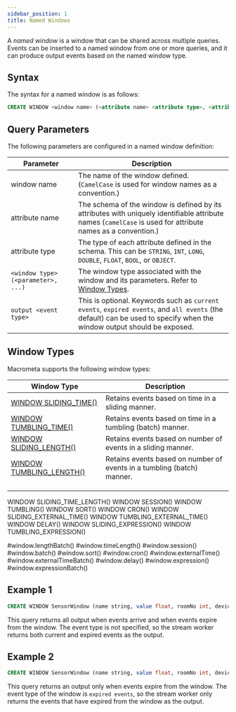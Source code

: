 ```yaml
---
sidebar_position: 1
title: Named Windows
---
```


A _named window_ is a window that can be shared across multiple queries. Events can be inserted to a named window from one or more queries, and it can produce output events based on the named window type.

## Syntax

The syntax for a named window is as follows:

```sql
CREATE WINDOW <window name> (<attribute name> <attribute type>, <attribute name> <attribute type>, ... ) <window type>(<parameter>, <parameter>, …) <event type>;
```

## Query Parameters

The following parameters are configured in a named window definition:

| Parameter     | Description |
| ------------- |-------------|
| window name      | The name of the window defined. (`CamelCase` is used for window names as a convention.) |
| attribute name   | The schema of the window is defined by its attributes with uniquely identifiable attribute names (`camelCase` is used for attribute names as a convention.)|    |
| attribute type   | The type of each attribute defined in the schema. This can be `STRING`, `INT`, `LONG`, `DOUBLE`, `FLOAT`, `BOOL`, or `OBJECT`.     |
| `<window type>(<parameter>, ...)`   | The window type associated with the window and its parameters. Refer to [Window Types](#window-types).     |
| `output <event type>` | This is optional. Keywords such as `current events`, `expired events`, and `all events` (the default) can be used to specify when the window output should be exposed. |

## Window Types

Macrometa supports the following window types:

| Window Type     | Description |
| ------------- |-------------|
| [WINDOW SLIDING_TIME()](window-types/sliding-time)    | Retains events based on time in a sliding manner.   |
| [WINDOW TUMBLING_TIME()](window-types/tumbling-time)   | Retains events based on time in a tumbling (batch) manner.   |
| [WINDOW SLIDING_LENGTH()](window-types/sliding-length) | Retains events based on number of events in a sliding manner.   |
| [WINDOW TUMBLING_LENGTH()](window-types/tumbling-length.md)     | Retains events based on number of events in a tumbling (batch) manner.   |
|      |    |
|      |    |
|      |    |



WINDOW SLIDING_TIME_LENGTH()
WINDOW SESSION()
WINDOW TUMBLING()
WINDOW SORT()
WINDOW CRON()
WINDOW SLIDING_EXTERNAL_TIME()
WINDOW TUMBLING_EXTERNAL_TIME()
WINDOW DELAY()
WINDOW SLIDING_EXPRESSION()
WINDOW TUMBLING_EXPRESSION()

#window.lengthBatch()
#window.timeLength()
#window.session()
#window.batch()
#window.sort()
#window.cron()
#window.externalTime()
#window.externalTimeBatch()
#window.delay()
#window.expression()
#window.expressionBatch()



## Example 1

```sql
CREATE WINDOW SensorWindow (name string, value float, roomNo int, deviceID string) timeBatch(1 second);
```

This query returns all output when events arrive and when events expire from the window. The event type is not specified, so the stream worker returns both current and expired events as the output.

## Example 2

```sql
CREATE WINDOW SensorWindow (name string, value float, roomNo int, deviceID string) timeBatch(1 second) output expired events;
```

This query returns an output only when events expire from the window. The event type of the window is `expired events`, so the stream worker only returns the events that have expired from the window as the output.
